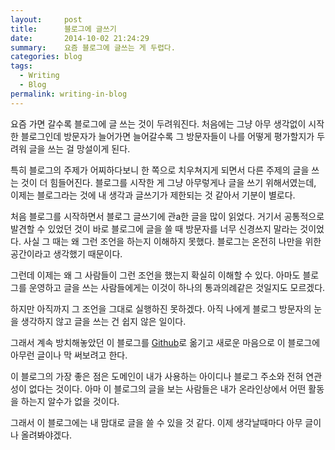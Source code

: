 ```yaml
---
layout:     post
title:      블로그에 글쓰기
date:       2014-10-02 21:24:29
summary:    요즘 블로그에 글쓰는 게 두렵다.
categories: blog
tags:
  - Writing
  - Blog
permalink: writing-in-blog
---
```


요즘 가면 갈수록 블로그에 글 쓰는 것이 두려워진다. 처음에는 그냥 아무 생각없이 시작한 블로그인데 방문자가 늘어가면 늘어갈수록 그 방문자들이 나를 어떻게 평가할지가 두려워 글을 쓰는 걸 망설이게 된다.

특히 블로그의 주제가 어찌하다보니 한 쪽으로 치우쳐지게 되면서 다른 주제의 글을 쓰는 것이 더 힘들어진다. 블로그를 시작한 게 그냥 아무렇게나 글을 쓰기 위해서였는데, 이제는 블로그라는 것에 내 생각과 글쓰기가 제한되는 것 같아서 기분이 별로다.

처음 블로그를 시작하면서 블로그 글쓰기에 관a한 글을 많이 읽었다. 거기서 공통적으로 발견할 수 있었던 것이 바로 블로그에 글을 쓸 때 방문자를 너무 신경쓰지 말라는 것이었다. 사실 그 때는 왜 그런 조언을 하는지 이해하지 못했다. 블로그는 온전히 나만을 위한 공간이라고 생각했기 때문이다.

그런데 이제는 왜 그 사람들이 그런 조언을 했는지 확실히 이해할 수 있다. 아마도 블로그를 운영하고 글을 쓰는 사람들에게는 이것이 하나의 통과의례같은 것일지도 모르겠다.

하지만 아직까지 그 조언을 그대로 실행하진 못하겠다. 아직 나에게 블로그 방문자의 눈을 생각하지 않고 글을 쓰는 건 쉽지 않은 일이다.

그래서 계속 방치해놓았던 이 블로그를 [Github](https://github.com/)로 옮기고 새로운 마음으로 이 블로그에 아무런 글이나 막 써보려고 한다. 

이 블로그의 가장 좋은 점은 도메인이 내가 사용하는 아이디나 블로그 주소와 전혀 연관성이 없다는 것이다. 아마 이 블로그의 글을 보는 사람들은 내가 온라인상에서 어떤 활동을 하는지 알수가 없을 것이다.

그래서 이 블로그에는 내 맘대로 글을 쓸 수 있을 것 같다. 이제 생각날때마다 아무 글이나 올려봐야겠다.